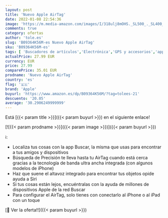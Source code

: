 ```yaml
---
layout: post
title: 'Nuevo Apple AirTag'
date: 2022-01-08 22:54:36
image: 'https://m.media-amazon.com/images/I/318ulj8mOHS._SL500_._SL400_.jpg'
comments: true
category: ofertas
author: 'tole.es'
slug: 'B09364K56M-es Nuevo Apple AirTag'
sku: 'B09364K56M-es'
tags: [ 'Buscadores de artículos','Electrónica','GPS y accesorios','apple', ]
actualPrice: 27.99 EUR
currency: EUR
price: 27.99
comparePrice: 35.01 EUR
prodname: 'Nuevo Apple AirTag'
country: 'es'
flag: '🇪🇸'
brand: 'Apple'
buyurl: 'https://www.amazon.es/dp/B09364K56M/?tag=tolees-21'
descuento: '20.05'
average: '30.2906249999999'
---
```


Está [{{< param title >}}]({{< param buyurl >}}) en el siguiente enlace!

[![{{< param prodname >}}]({{< param image >}})]({{< param buyurl >}})

ℹ️:

- Localiza tus cosas con la app Buscar, la misma que usas para encontrar a tus amigos y dispositivos
- Búsqueda de Precisión te lleva hasta tu AirTag cuando está cerca gracias a la tecnología de banda ultra ancha integrada (con algunos modelos de iPhone)
- Haz que suene el altavoz integrado para encontrar tus objetos opide ayuda a Siri
- Si tus cosas están lejos, encuéntralas con la ayuda de millones de dispositivos Apple de la red Buscar
- Para configurar el AirTag, solo tienes con conectarlo al iPhone o al iPad con un toque

[🛒 Ver la oferta!!]({{< param buyurl >}})
